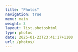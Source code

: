 ```yaml
---
title: "Photos"
navigation: true
menu: main
weight: 3
layout: list.photoshtml
type: photos
date: 2025-01-23T23:41:17+1100
url: /photos/
---
```


